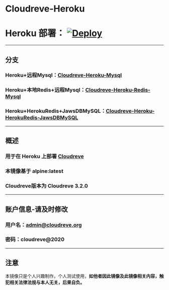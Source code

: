 # Cloudreve-Heroku
# Heroku 部署： [![Deploy](https://www.herokucdn.com/deploy/button.svg)](https://heroku.com/deploy)
---
## 分支
### Heroku+远程Mysql：[Cloudreve-Heroku-Mysql](https://github.com/FuaerCN/Cloudreve-Heroku)
### Heroku+本地Redis+远程Mysql：[Cloudreve-Heroku-Redis-Mysql](https://github.com/FuaerCN/Cloudreve-Heroku/tree/Redis-Mysql)
### Heroku+HerokuRedis+JawsDBMySQL：[Cloudreve-Heroku-HerokuRedis-JawsDBMySQL](https://github.com/FuaerCN/Cloudreve-Heroku/tree/Heroku-Mysql)
---
## 概述
### 用于在 Heroku 上部署 [Cloudreve](https://cloudreve.org/)
### 本镜像基于 alpine:latest
### Cloudreve版本为 Cloudreve 3.2.0
---
## 账户信息-请及时修改
### 用户名：admin@cloudreve.org
### 密码：cloudreve@2020
---
## 注意
本镜像只是个人兴趣制作，个人测试使用，**如他者因此镜像及此镜像相关内容，触犯相关法律法规与本人无关，后果自负。**
